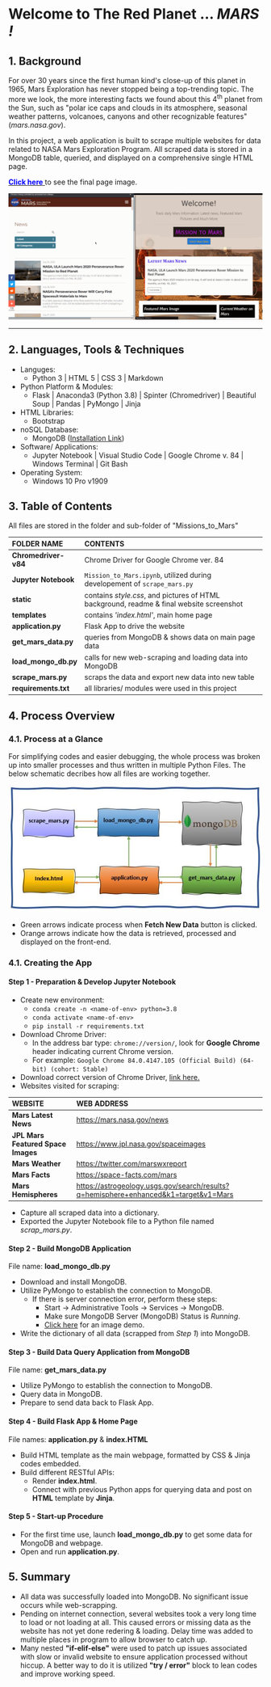 # Welcome to The Red Planet ...  *MARS !*
## 1. Background

For over 30 years since the first human kind's close-up of this planet in 1965, Mars Exploration has never stopped being a top-trending topic. The more we look, the more interesting facts we found about this 4<sup>th</sup> planet from the Sun, such as "polar ice caps and clouds in its atmosphere, seasonal weather patterns, volcanoes, canyons and other recognizable features" (*mars.nasa.gov*).

In this project, a web application is built to scrape multiple websites for data related to NASA Mars Exploration Program. All scraped data is stored in a MongoDB table, queried, and displayed on a comprehensive single HTML page.  

<a class = "btn" href="./static/images/web_look.jpg"><span style = "color:blue">**Click here**</span>
</a> to see the final page image.<br>

<p align="center">
<img src="./static/images/demo.gif" alt="Mars out of range ... Waiting for satellite signal ..." max-height="50%" max-width="50%"><p>
  
<hr>

## 2. Languages, Tools &  Techniques
* Languges:
  * Python 3 | HTML 5 | CSS 3 | Markdown
* Python Platform & Modules:
  * Flask | Anaconda3 (Python 3.8) | Spinter (Chromedriver) | Beautiful Soup | Pandas | PyMongo | Jinja
* HTML Libraries:
  * Bootstrap
* noSQL Database:
  * MongoDB (<a href="https://www.mongodb.com/try/download/community">Installation Link</a>)
* Software/ Applications:
  * Jupyter Notebook | Visual Studio Code | Google Chrome v. 84 | Windows Terminal | Git Bash
* Operating System:
  * Windows 10 Pro v1909

## 3. Table of Contents

All files are stored in the folder and sub-folder of "Missions_to_Mars"

 **FOLDER NAME** | **CONTENTS** |
:----------------|:-------------|
**Chromedriver-v84** | Chrome Driver for Google Chrome ver. 84
**Jupyter Notebook** | `Mission_to_Mars.ipynb`, utilized during developement of `scrape_mars.py`
 **static** | contains _style.css_, and pictures of HTML background, readme & final website screenshot|
  **templates** | contains _'index.html'_, main home page |
 **application.py** | Flask App to drive the website |
 **get_mars_data.py** | queries from MongoDB & shows data on main page  data |
 **load_mongo_db.py** | calls for new web-scraping and loading data into MongoDB |
 **scrape_mars.py** | scraps the data and export new data into new table |
 **requirements.txt** | all libraries/ modules were used in this project |

## 4. Process Overview
### 4.1. Process at a Glance
For simplifying codes and easier debugging, the whole process was broken up into smaller processes and thus written in multiple Python Files. The below schematic decribes how all files are working together.  

<div align="center">
    <img src="./static/images/workflow.JPG"/>
</div>

* Green arrows indicate process when **Fetch New Data** button is clicked. 
* Orange arrows indicate how the data is retrieved, processed and displayed on the front-end. 

### 4.1. Creating the App
#### Step 1 - Preparation & Develop Jupyter Notebook
* Create new environment:
  * `conda create -n <name-of-env> python=3.8`
  * `conda activate <name-of-env>`
  * `pip install -r requirements.txt`
* Download Chrome Driver:
  * In the address bar type: `chrome://version/`, look for **Google Chrome** header indicating current Chrome version. 
  * For example: `Google Chrome	84.0.4147.105 (Official Build) (64-bit) (cohort: Stable)`
* Download correct version of Chrome Driver, <a href="https://chromedriver.chromium.org/">link here.</a>
* Websites visited for scraping:

 **WEBSITE** | **WEB ADDRESS** |
 :---------- |:---------- | 
 **Mars Latest News** | https://mars.nasa.gov/news |
 **JPL Mars Featured Space Images**| https://www.jpl.nasa.gov/spaceimages |
 **Mars Weather** | https://twitter.com/marswxreport |
 **Mars Facts** | https://space-facts.com/mars | 
 **Mars Hemispheres** | https://astrogeology.usgs.gov/search/results?q=hemisphere+enhanced&k1=target&v1=Mars | 

* Capture all scraped data into a dictionary.
* Exported the Jupyter Notebook file to a Python file named *scrap_mars.py*.

#### Step 2 - Build MongoDB Application 
File name: **load_mongo_db.py**
* Download and install MongoDB.
* Utilize PyMongo to establish the connection to MongoDB.
  * If there is server connection error, perform these steps:
    * Start -> Administrative Tools -> Services -> MongoDB.
    * Make sure MongoDB Server (MongoDB) Status is *Running*.
    * <a href="./static/images/start_db.jpg">Click here</a> for an image demo.
* Write the dictionary of all data (scrapped from _Step 1_) into MongoDB.

#### Step 3 - Build Data Query Application from MongoDB 
File name: **get_mars_data.py**
* Utilize PyMongo to establish the connection to MongoDB.
* Query data in MongoDB.
* Prepare to send data back to Flask App.

#### Step 4 - Build Flask App & Home Page
File names: **application.py** & **index.HTML**
* Build HTML template as the main webpage, formatted by CSS & Jinja codes embedded.
* Build different RESTful APIs:
  * Render **index.html**.
  * Connect with previous Python apps for querying data and post on **HTML** template by **Jinja**.


#### Step 5 - Start-up Procedure
* For the first time use, launch **load_mongo_db.py** to get some data for MongoDB and webpage.
* Open and run **application.py**.

## 5. Summary
* All data was successfully loaded into MongoDB. No significant issue occurs while web-scrapping.
* Pending on internet connection, several websites took a very long time to load or not loading at all. This caused errors or missing data as the website has not yet done redering & loading. Delay time was added to multiple places in program to allow browser to catch up.   
* Many nested **"if-elif-else"** were used to patch up issues associated with slow or invalid website to ensure application processed without hiccup. A better way to do it is utilized **"try / error"** block to lean codes and improve working speed.
